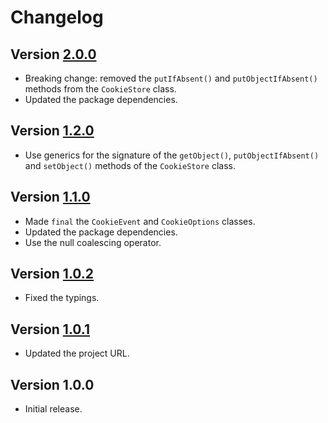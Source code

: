 # Changelog

## Version [2.0.0](https://github.com/cedx/cookies.hx/compare/v1.2.0...v2.0.0)
- Breaking change: removed the `putIfAbsent()` and `putObjectIfAbsent()` methods from the `CookieStore` class.
- Updated the package dependencies.

## Version [1.2.0](https://github.com/cedx/cookies.hx/compare/v1.1.0...v1.2.0)
- Use generics for the signature of the `getObject()`, `putObjectIfAbsent()` and `setObject()` methods of the `CookieStore` class.

## Version [1.1.0](https://github.com/cedx/cookies.hx/compare/v1.0.2...v1.1.0)
- Made `final` the `CookieEvent` and `CookieOptions` classes.
- Updated the package dependencies.
- Use the null coalescing operator.

## Version [1.0.2](https://github.com/cedx/cookies.hx/compare/v1.0.1...v1.0.2)
- Fixed the typings.

## Version [1.0.1](https://github.com/cedx/cookies.hx/compare/v1.0.0...v1.0.1)
- Updated the project URL.

## Version 1.0.0
- Initial release.
